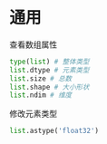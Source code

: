 # 通用



查看数组属性

```python
type(list) # 整体类型
list.dtype # 元素类型
list.size # 总数
list.shape # 大小形状
list.ndim # 维度

```



修改元素类型

```python
list.astype('float32')
```



